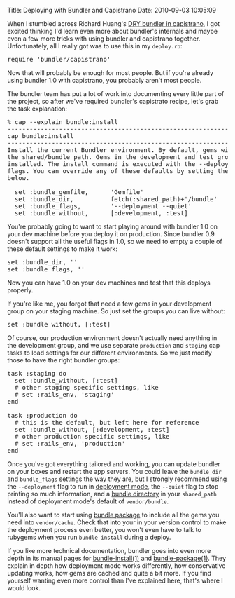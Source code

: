 Title: Deploying with Bundler and Capistrano
Date: 2010-09-03 10:05:09

When I stumbled across Richard Huang's [DRY bundler in capistrano][], I
got excited thinking I'd learn even more about bundler's internals and
maybe even a few more tricks with using bundler and capistrano together.
Unfortunately, all I really got was to use this in my `deploy.rb`:

<!--?prettify lang=ruby?-->
<pre class="prettyprint">
require 'bundler/capistrano'
</pre>

Now that will probably be enough for most people. But if you're already
using bundler 1.0 with capistrano, you probably aren't most people.

The bundler team has put a lot of work into documenting every little
part of the project, so after we've required bundler's capistrato
recipe, let's grab the task explanation:

<!--?prettify lang=shell?-->
<pre class="prettyprint">
% cap --explain bundle:install
------------------------------------------------------------
cap bundle:install
------------------------------------------------------------
Install the current Bundler environment. By default, gems will be installed to
the shared/bundle path. Gems in the development and test group will not be
installed. The install command is executed with the --deployment and --quiet
flags. You can override any of these defaults by setting the variables shown
below.

  set :bundle_gemfile,      'Gemfile'
  set :bundle_dir,          fetch(:shared_path)+'/bundle'
  set :bundle_flags,        '--deployment --quiet'
  set :bundle_without,      [:development, :test]
</pre>

You're probably going to want to start playing around with bundler 1.0
on your dev machine before you deploy it on production. Since bundler
0.9 doesn't support all the useful flags in 1.0, so we need to empty a
couple of these default settings to make it work:

<!--?prettify lang=ruby?-->
<pre class="prettyprint">
set :bundle_dir, ''
set :bundle_flags, ''
</pre>

Now you can have 1.0 on your dev machines and test that this deploys
properly.

If you're like me, you forgot that need a few gems in your development
group on your staging machine. So just set the groups you can live
without:

<!--?prettify lang=ruby?-->
<pre class="prettyprint">
set :bundle_without, [:test]
</pre>

Of course, our production environment doesn't actually need anything in
the development group, and we use separate `production` and `staging`
cap tasks to load settings for our different environments. So we just
modify those to have the right bundler groups:

<!--?prettify lang=ruby?-->
<pre class="prettyprint">
task :staging do
  set :bundle_without, [:test]
  # other staging specific settings, like
  # set :rails_env, 'staging'
end

task :production do
  # this is the default, but left here for reference
  set :bundle_without, [:development, :test]
  # other production specific settings, like
  # set :rails_env, 'production'
end
</pre>

Once you've got everything tailored and working, you can update bundler
on your boxes and restart the app servers. You could leave the
`bundle_dir` and `bundle_flags` settings the way they are, but I
strongly recommend using the `--deployment` flag to run in [deployment
mode][], the `--quiet` flag to stop printing so much information, and a
[bundle directory][] in your `shared_path` instead of deployment mode's
default of `vendor/bundle`.

You'll also want to start using [bundle package][] to include all the
gems you need into `vendor/cache`. Check that into your in your version
control to make the deployment process even better, you won't even have
to talk to rubygems when you run `bundle install` during a deploy.

If you like more technical documentation, bundler goes into even more
depth in its manual pages for [bundle-install(1)][] and
[bundle-package(1)][]. They explain in depth how deployment mode works
differently, how conservative updating works, how gems are cached and
quite a bit more. If you find yourself wanting even more control than
I've explained here, that's where I would look.

  [DRY bundler in capistrano]: http://rails-bestpractices.com/posts/51-dry-bundler-in-capistrano
  [deployment mode]: http://gembundler.com/deploying.html
  [bundle directory]: http://gembundler.com/bundle_install.html
  [bundle package]: http://gembundler.com/bundle_package.html
  [bundle-install(1)]: http://gembundler.com/man/bundle-install.1.html
  [bundle-package(1)]: http://gembundler.com/man/bundle-package.1.html
